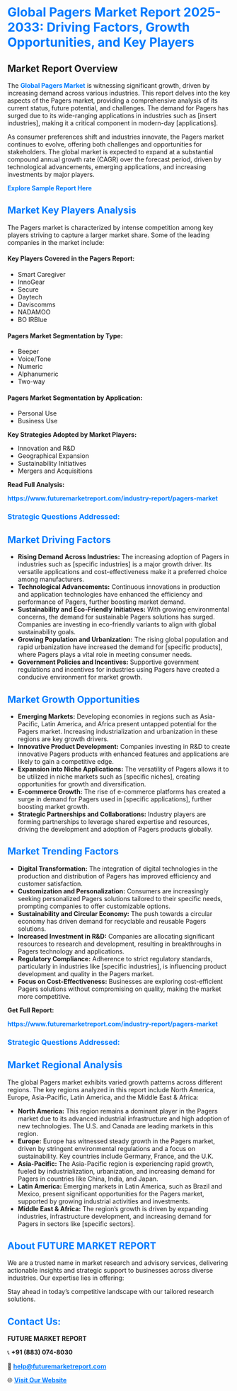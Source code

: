 <h1 style="color: #007BFF;">Global Pagers Market Report 2025-2033: Driving Factors, Growth Opportunities, and Key Players</h1>

<section id="overview">
<h2>Market Report Overview</h2>
<p>The <a href="https://www.futuremarketreport.com/industry-report/pagers-market" style="color: #007BFF; text-decoration: none;"><strong>Global Pagers Market</strong></a> is witnessing significant growth, driven by increasing demand across various industries. This report delves into the key aspects of the Pagers market, providing a comprehensive analysis of its current status, future potential, and challenges. The demand for Pagers has surged due to its wide-ranging applications in industries such as [insert industries], making it a critical component in modern-day [applications].</p>
<p>As consumer preferences shift and industries innovate, the Pagers market continues to evolve, offering both challenges and opportunities for stakeholders. The global market is expected to expand at a substantial compound annual growth rate (CAGR) over the forecast period, driven by technological advancements, emerging applications, and increasing investments by major players.</p>
</section>

<section id="overview">
<p><a href="https://www.futuremarketreport.com/request-sample/reportId=56511" style="color: #007BFF; text-decoration: none;"><strong>Explore Sample Report Here</strong></a></p>
</section>

<section id="key-players">
<h2 style="color: #007BFF;">Market Key Players Analysis</h2>
<p>The Pagers market is characterized by intense competition among key players striving to capture a larger market share. Some of the leading companies in the market include:</p>
<h4>Key Players Covered in the Pagers Report:</h4>
<ul><li>Smart Caregiver</li><li>InnoGear</li><li>Secure</li><li>Daytech</li><li>Daviscomms</li><li>NADAMOO</li><li>BO IRBlue</li></ul>
<h4>Pagers Market Segmentation by Type:</h4>
<ul><li>Beeper</li><li>Voice/Tone</li><li>Numeric</li><li>Alphanumeric</li><li>Two-way</li></ul>

<h4>Pagers Market Segmentation by Application:</h4>
<ul><li>Personal Use</li><li>Business Use</li></ul>
<p><strong>Key Strategies Adopted by Market Players:</strong></p>
<ul>
<li>Innovation and R&D</li>
<li>Geographical Expansion</li>
<li>Sustainability Initiatives</li>
<li>Mergers and Acquisitions</li>
</ul>
</section>

<section>
<p><strong>Read Full Analysis: </strong></p><a href="https://www.futuremarketreport.com/industry-report/pagers-market" style="color: #007BFF; text-decoration: none;"><strong>https://www.futuremarketreport.com/industry-report/pagers-market</strong></a>
<h3 style="color: #007BFF;">Strategic Questions Addressed:</h3>
</section>

<section id="driving-factors">
<h2 style="color: #007BFF;">Market Driving Factors</h2>
<ul>
<li><strong>Rising Demand Across Industries:</strong> The increasing adoption of Pagers in industries such as [specific industries] is a major growth driver. Its versatile applications and cost-effectiveness make it a preferred choice among manufacturers.</li>
<li><strong>Technological Advancements:</strong> Continuous innovations in production and application technologies have enhanced the efficiency and performance of Pagers, further boosting market demand.</li>
<li><strong>Sustainability and Eco-Friendly Initiatives:</strong> With growing environmental concerns, the demand for sustainable Pagers solutions has surged. Companies are investing in eco-friendly variants to align with global sustainability goals.</li>
<li><strong>Growing Population and Urbanization:</strong> The rising global population and rapid urbanization have increased the demand for [specific products], where Pagers plays a vital role in meeting consumer needs.</li>
<li><strong>Government Policies and Incentives:</strong> Supportive government regulations and incentives for industries using Pagers have created a conducive environment for market growth.</li>
</ul>
</section>

<section id="growth-opportunities">
<h2 style="color: #007BFF;">Market Growth Opportunities</h2>
<ul>
<li><strong>Emerging Markets:</strong> Developing economies in regions such as Asia-Pacific, Latin America, and Africa present untapped potential for the Pagers market. Increasing industrialization and urbanization in these regions are key growth drivers.</li>
<li><strong>Innovative Product Development:</strong> Companies investing in R&D to create innovative Pagers products with enhanced features and applications are likely to gain a competitive edge.</li>
<li><strong>Expansion into Niche Applications:</strong> The versatility of Pagers allows it to be utilized in niche markets such as [specific niches], creating opportunities for growth and diversification.</li>
<li><strong>E-commerce Growth:</strong> The rise of e-commerce platforms has created a surge in demand for Pagers used in [specific applications], further boosting market growth.</li>
<li><strong>Strategic Partnerships and Collaborations:</strong> Industry players are forming partnerships to leverage shared expertise and resources, driving the development and adoption of Pagers products globally.</li>
</ul>
</section>

<section id="trending-factors">
<h2 style="color: #007BFF;">Market Trending Factors</h2>
<ul>
<li><strong>Digital Transformation:</strong> The integration of digital technologies in the production and distribution of Pagers has improved efficiency and customer satisfaction.</li>
<li><strong>Customization and Personalization:</strong> Consumers are increasingly seeking personalized Pagers solutions tailored to their specific needs, prompting companies to offer customizable options.</li>
<li><strong>Sustainability and Circular Economy:</strong> The push towards a circular economy has driven demand for recyclable and reusable Pagers solutions.</li>
<li><strong>Increased Investment in R&D:</strong> Companies are allocating significant resources to research and development, resulting in breakthroughs in Pagers technology and applications.</li>
<li><strong>Regulatory Compliance:</strong> Adherence to strict regulatory standards, particularly in industries like [specific industries], is influencing product development and quality in the Pagers market.</li>
<li><strong>Focus on Cost-Effectiveness:</strong> Businesses are exploring cost-efficient Pagers solutions without compromising on quality, making the market more competitive.</li>
</ul>
</section>

<section>
<p><strong>Get Full Report: </strong></p><a href="https://www.futuremarketreport.com/industry-report/pagers-market" style="color: #007BFF; text-decoration: none;"><strong>https://www.futuremarketreport.com/industry-report/pagers-market</strong></a>
<h3 style="color: #007BFF;">Strategic Questions Addressed:</h3>
</section>


<section id="regional-analysis">
<h2 style="color: #007BFF;">Market Regional Analysis</h2>
<p>The global Pagers market exhibits varied growth patterns across different regions. The key regions analyzed in this report include North America, Europe, Asia-Pacific, Latin America, and the Middle East & Africa:</p>
<ul>
<li><strong>North America:</strong> This region remains a dominant player in the Pagers market due to its advanced industrial infrastructure and high adoption of new technologies. The U.S. and Canada are leading markets in this region.</li>
<li><strong>Europe:</strong> Europe has witnessed steady growth in the Pagers market, driven by stringent environmental regulations and a focus on sustainability. Key countries include Germany, France, and the U.K.</li>
<li><strong>Asia-Pacific:</strong> The Asia-Pacific region is experiencing rapid growth, fueled by industrialization, urbanization, and increasing demand for Pagers in countries like China, India, and Japan.</li>
<li><strong>Latin America:</strong> Emerging markets in Latin America, such as Brazil and Mexico, present significant opportunities for the Pagers market, supported by growing industrial activities and investments.</li>
<li><strong>Middle East & Africa:</strong> The region’s growth is driven by expanding industries, infrastructure development, and increasing demand for Pagers in sectors like [specific sectors].</li>
</ul>
</section>

<footer>
<h2 style="color: #007BFF;">About FUTURE MARKET REPORT</h2>
<p>We are a trusted name in market research and advisory services, delivering actionable insights and strategic support to businesses across diverse industries. Our expertise lies in offering:</p>

<p>Stay ahead in today’s competitive landscape with our tailored research solutions.</p>

<h2 style="color: #007BFF;">Contact Us:</h2>
<p><strong>FUTURE MARKET REPORT</strong></p>
<p>📞 <strong>+91 (883) 074-8030</strong></p>
<p>📧 <strong><a href="mailto:help@futuremarketreport.com" style="color: #007BFF;">help@futuremarketreport.com</a></strong></p>
<p>🌐 <strong><a href="https://www.futuremarketreport.com/" style="color: #007BFF;">Visit Our Website</a></strong></p>
</footer>